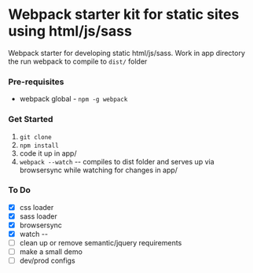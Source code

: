 # Webpack starter kit for static sites using html/js/sass

Webpack starter for developing static html/js/sass. Work in app directory the run webpack to compile to `dist/` folder


### Pre-requisites
* webpack global - `npm -g webpack`

### Get Started


1. `git clone`
2. `npm install`
3. code it up in app/
3. `webpack --watch` -- compiles to dist folder and serves up via browsersync while watching for changes in app/


### To Do
* [x] css loader
* [x] sass loader
* [x] browsersync
* [x] watch --
* [ ] clean up or remove semantic/jquery requirements
* [ ] make a small demo
* [ ] dev/prod configs
